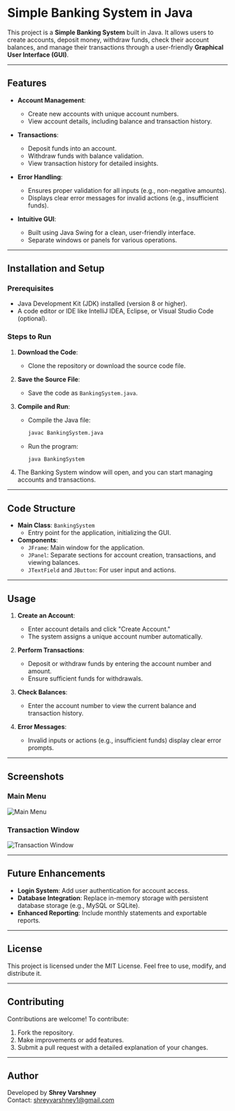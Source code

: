 # Simple Banking System in Java

This project is a **Simple Banking System** built in Java. It allows users to create accounts, deposit money, withdraw funds, check their account balances, and manage their transactions through a user-friendly **Graphical User Interface (GUI)**.

---

## Features

- **Account Management**:
  - Create new accounts with unique account numbers.
  - View account details, including balance and transaction history.

- **Transactions**:
  - Deposit funds into an account.
  - Withdraw funds with balance validation.
  - View transaction history for detailed insights.

- **Error Handling**:
  - Ensures proper validation for all inputs (e.g., non-negative amounts).
  - Displays clear error messages for invalid actions (e.g., insufficient funds).

- **Intuitive GUI**:
  - Built using Java Swing for a clean, user-friendly interface.
  - Separate windows or panels for various operations.

---

## Installation and Setup

### Prerequisites

- Java Development Kit (JDK) installed (version 8 or higher).
- A code editor or IDE like IntelliJ IDEA, Eclipse, or Visual Studio Code (optional).

### Steps to Run

1. **Download the Code**:
   - Clone the repository or download the source code file.

2. **Save the Source File**:
   - Save the code as `BankingSystem.java`.

3. **Compile and Run**:
   - Compile the Java file:
     ```bash
     javac BankingSystem.java
     ```
   - Run the program:
     ```bash
     java BankingSystem
     ```

4. The Banking System window will open, and you can start managing accounts and transactions.

---

## Code Structure

- **Main Class**: `BankingSystem`
  - Entry point for the application, initializing the GUI.
- **Components**:
  - `JFrame`: Main window for the application.
  - `JPanel`: Separate sections for account creation, transactions, and viewing balances.
  - `JTextField` and `JButton`: For user input and actions.

---

## Usage

1. **Create an Account**:
   - Enter account details and click "Create Account."
   - The system assigns a unique account number automatically.

2. **Perform Transactions**:
   - Deposit or withdraw funds by entering the account number and amount.
   - Ensure sufficient funds for withdrawals.

3. **Check Balances**:
   - Enter the account number to view the current balance and transaction history.

4. **Error Messages**:
   - Invalid inputs or actions (e.g., insufficient funds) display clear error prompts.

---

## Screenshots

### Main Menu
![Main Menu](https://github.com/user-attachments/assets/c0a1aa4d-595e-4860-a8fc-9b642781f787)


### Transaction Window
![Transaction Window](https://github.com/user-attachments/assets/df933f82-f24c-4be7-97b8-3e19cf46b111)


---

## Future Enhancements

- **Login System**: Add user authentication for account access.
- **Database Integration**: Replace in-memory storage with persistent database storage (e.g., MySQL or SQLite).
- **Enhanced Reporting**: Include monthly statements and exportable reports.

---

## License

This project is licensed under the MIT License. Feel free to use, modify, and distribute it.

---

## Contributing

Contributions are welcome! To contribute:
1. Fork the repository.
2. Make improvements or add features.
3. Submit a pull request with a detailed explanation of your changes.

---

## Author

Developed by **Shrey Varshney**  
Contact: shreyvarshney1@gmail.com  
